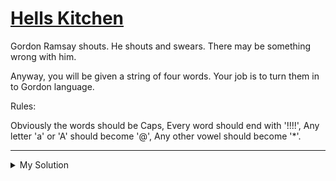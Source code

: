 # [Hells Kitchen](https://www.codewars.com/kata/57d1f36705c186d018000813)

Gordon Ramsay shouts. He shouts and swears. There may be something wrong with him.

Anyway, you will be given a string of four words. Your job is to turn them in to Gordon language.

Rules:

Obviously the words should be Caps, Every word should end with '!!!!', Any letter 'a' or 'A' should become '@', Any
other vowel should become '\*'.

---

<details><summary>My Solution</summary>

```js
function gordon(a) {
  return a
    .toUpperCase()
    .replace(/A/g, '@')
    .replace(/[EIOU]/g, '*')
    .split(' ')
    .map(v => v + '!!!!')
    .join(' ')
}
```

</details>
